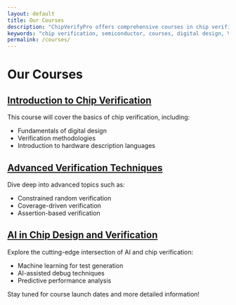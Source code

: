 ```yaml
---
layout: default
title: Our Courses
description: "ChipVerifyPro offers comprehensive courses in chip verification, helping you master the skills needed in the semiconductor industry."
keywords: "chip verification, semiconductor, courses, digital design, VLSI"
permalink: /courses/
---
```


# Our Courses

## [Introduction to Chip Verification](intro-to-chip-verification/)
This course will cover the basics of chip verification, including:
- Fundamentals of digital design
- Verification methodologies
- Introduction to hardware description languages

## [Advanced Verification Techniques](advanced-verification-techniques/)
Dive deep into advanced topics such as:
- Constrained random verification
- Coverage-driven verification
- Assertion-based verification

## [AI in Chip Design and Verification](ai-in-chip-design-and-verification/)
Explore the cutting-edge intersection of AI and chip verification:
- Machine learning for test generation
- AI-assisted debug techniques
- Predictive performance analysis

Stay tuned for course launch dates and more detailed information!
